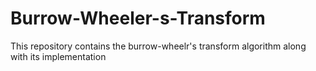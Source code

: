 # Burrow-Wheeler-s-Transform
This repository contains the burrow-wheelr's transform algorithm along with its implementation
